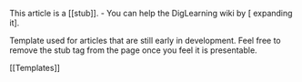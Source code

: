 <includeonly>

This article is a [[stub]].	-  You can help the
DigLearning wiki by \[ expanding it\].

</includeonly> <noinclude> Template used for articles that are still
early in development. Feel free to remove the stub tag from the page
once you feel it is presentable.

[[Templates]]

</noinclude>